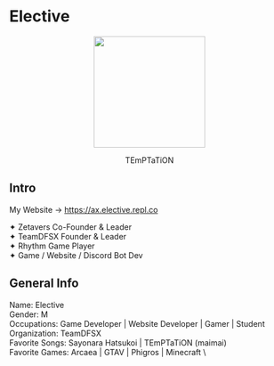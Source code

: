 # Elective
<p align="center">
  <img width="200" src="https://ax.elective.repl.co/Resources/Elective.png">
</p>
<p align="center">TEmPTaTiON</p>

## Intro
My Website -> https://ax.elective.repl.co

✦ Zetavers Co-Founder & Leader \
✦ TeamDFSX Founder & Leader \
✦ Rhythm Game Player \
✦ Game / Website / Discord Bot Dev

## General Info
Name: Elective \
Gender: M \
Occupations: Game Developer | Website Developer | Gamer | Student \
Organization: TeamDFSX \
Favorite Songs: Sayonara Hatsukoi | TEmPTaTiON (maimai) \
Favorite Games: Arcaea | GTAV | Phigros | Minecraft \
